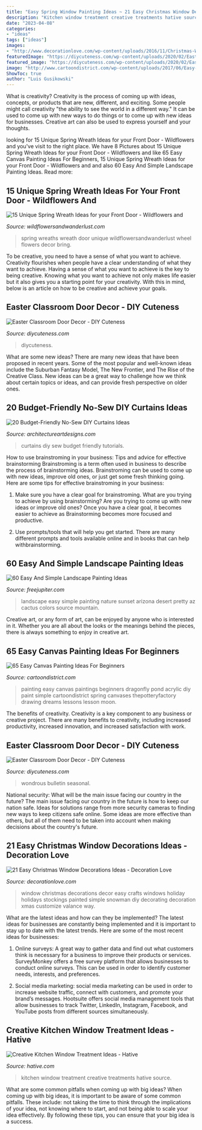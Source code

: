 ```yaml
---
title: "Easy Spring Window Painting Ideas ~ 21 Easy Christmas Window Decorations Ideas"
description: "Kitchen window treatment creative treatments hative source"
date: "2023-04-08"
categories:
- "ideas"
tags: ["ideas"]
images:
- "http://www.decorationlove.com/wp-content/uploads/2016/11/Christmas-Window-Decorations-5.jpg"
featuredImage: "https://diycuteness.com/wp-content/uploads/2020/02/Easter-Classroom-Door-Decor-4.jpg"
featured_image: "https://diycuteness.com/wp-content/uploads/2020/02/Easter-Classroom-Door-Decor-4.jpg"
image: "http://www.cartoondistrict.com/wp-content/uploads/2017/06/Easy-Canvas-Painting-Ideas-For-Beginners0061.jpg"
ShowToc: true
author: "Luis Gusikowski"
---
```



What is creativity?
Creativity is the process of coming up with ideas, concepts, or products that are new, different, and exciting. Some people might call creativity "the ability to see the world in a different way." It can be used to come up with new ways to do things or to come up with new ideas for businesses. Creative art can also be used to express yourself and your thoughts.

	

		
looking for 15 Unique Spring Wreath Ideas for your Front Door - Wildflowers and you've visit to the right place. We have 8 Pictures about 15 Unique Spring Wreath Ideas for your Front Door - Wildflowers and like 65 Easy Canvas Painting Ideas For Beginners, 15 Unique Spring Wreath Ideas for your Front Door - Wildflowers and and also 60 Easy And Simple Landscape Painting Ideas. Read more:
		
    
## 15 Unique Spring Wreath Ideas For Your Front Door - Wildflowers And

<img loading=lazy src="https://wildflowersandwanderlust.com/wp-content/uploads/2019/03/wheelwreath.jpg" onerror="this.onerror=null;this.src='https://tse4.mm.bing.net/th?id=OIP.AMLEr67bLU4_SdioX6GGogHaJ3&amp;pid=15.1';" alt="15 Unique Spring Wreath Ideas for your Front Door - Wildflowers and">

_Source: wildflowersandwanderlust.com_

>spring wreaths wreath door unique wildflowersandwanderlust wheel flowers decor bring. 

	

To be creative, you need to have a sense of what you want to achieve.
Creativity flourishes when people have a clear understanding of what they want to achieve. Having a sense of what you want to achieve is the key to being creative. Knowing what you want to achieve not only makes life easier but it also gives you a starting point for your creativity. With this in mind, below is an article on how to be creative and achieve your goals.

    
## Easter Classroom Door Decor - DIY Cuteness

<img loading=lazy src="https://diycuteness.com/wp-content/uploads/2020/02/Easter-Classroom-Door-Decor-4.jpg" onerror="this.onerror=null;this.src='https://tse1.mm.bing.net/th?id=OIP.ZrtWpQ0FOA63ldCwfRNdLgHaJ4&amp;pid=15.1';" alt="Easter Classroom Door Decor - DIY Cuteness">

_Source: diycuteness.com_

>diycuteness. 

	

What are some new ideas?
There are many new ideas that have been proposed in recent years. Some of the most popular and well-known ideas include the Suburban Fantasy Model, The New Frontier, and The Rise of the Creative Class. New ideas can be a great way to challenge how we think about certain topics or ideas, and can provide fresh perspective on older ones.

    
## 20 Budget-Friendly No-Sew DIY Curtains Ideas

<img loading=lazy src="https://www.architectureartdesigns.com/wp-content/uploads/2013/08/2150.jpg" onerror="this.onerror=null;this.src='https://tse4.mm.bing.net/th?id=OIP.g21sOhI-VHSniY81mSE_bQHaJ3&amp;pid=15.1';" alt="20 Budget-Friendly No-Sew DIY Curtains Ideas">

_Source: architectureartdesigns.com_

>curtains diy sew budget friendly tutorials. 

	

How to use brainstroming in your business: Tips and advice for effective brainstorming
Brainstroming is a term often used in business to describe the process of brainstorming ideas. Brainstroming can be used to come up with new ideas, improve old ones, or just get some fresh thinking going. Here are some tips for effective brainstroming in your business: 
1. Make sure you have a clear goal for brainstroming. What are you trying to achieve by using brainstorming? Are you trying to come up with new ideas or improve old ones? Once you have a clear goal, it becomes easier to achieve as Brainstorming becomes more focused and productive. 

2. Use prompts/tools that will help you get started. There are many different prompts and tools available online and in books that can help withbrainstorming.

    
## 60 Easy And Simple Landscape Painting Ideas

<img loading=lazy src="http://www.freejupiter.com/wp-content/uploads/2017/02/Easy-And-Simple-Landscape-Painting-Ideas-3.jpg" onerror="this.onerror=null;this.src='https://tse1.mm.bing.net/th?id=OIP.P3gY4kFlthdTg5cw1UCcqwHaOp&amp;pid=15.1';" alt="60 Easy And Simple Landscape Painting Ideas">

_Source: freejupiter.com_

>landscape easy simple painting nature sunset arizona desert pretty az cactus colors source mountain. 

	

Creative art, or any form of art, can be enjoyed by anyone who is interested in it. Whether you are all about the looks or the meanings behind the pieces, there is always something to enjoy in creative art.

    
## 65 Easy Canvas Painting Ideas For Beginners

<img loading=lazy src="http://www.cartoondistrict.com/wp-content/uploads/2017/06/Easy-Canvas-Painting-Ideas-For-Beginners0061.jpg" onerror="this.onerror=null;this.src='https://tse1.mm.bing.net/th?id=OIP.2_LvasIftosh2FRAWku5GQHaJZ&amp;pid=15.1';" alt="65 Easy Canvas Painting Ideas For Beginners">

_Source: cartoondistrict.com_

>painting easy canvas paintings beginners dragonfly pond acrylic diy paint simple cartoondistrict spring canvases thepotteryfactory drawing dreams lessons lesson moon. 

	

The benefits of creativity.
Creativity is a key component to any business or creative project. There are many benefits to creativity, including increased productivity, increased innovation, and increased satisfaction with work.

    
## Easter Classroom Door Decor - DIY Cuteness

<img loading=lazy src="https://diycuteness.com/wp-content/uploads/2020/02/Easter-Classroom-Door-Decor-5-489x1024.jpg" onerror="this.onerror=null;this.src='https://tse2.mm.bing.net/th?id=OIP.CAimnOyo9QdigMfhqkpLswHaPg&amp;pid=15.1';" alt="Easter Classroom Door Decor - DIY Cuteness">

_Source: diycuteness.com_

>wondrous bulletin seasonal. 

	

National security: What will be the main issue facing our country in the future?
The main issue facing our country in the future is how to keep our nation safe. Ideas for solutions range from more security cameras to finding new ways to keep citizens safe online. Some ideas are more effective than others, but all of them need to be taken into account when making decisions about the country's future.

    
## 21 Easy Christmas Window Decorations Ideas - Decoration Love

<img loading=lazy src="http://www.decorationlove.com/wp-content/uploads/2016/11/Christmas-Window-Decorations-5.jpg" onerror="this.onerror=null;this.src='https://tse2.mm.bing.net/th?id=OIP.RMouR_rVGe6ln2kZSJBCtQHaJ4&amp;pid=15.1';" alt="21 Easy Christmas Window Decorations Ideas - Decoration Love">

_Source: decorationlove.com_

>window christmas decorations decor easy crafts windows holiday holidays stockings painted simple snowman diy decorating decoration xmas customize valance way. 

	

What are the latest ideas and how can they be implemented?
The latest ideas for businesses are constantly being implemented and it is important to stay up to date with the latest trends. Here are some of the most recent ideas for businesses:
1. Online surveys: A great way to gather data and find out what customers think is necessary for a business to improve their products or services. SurveyMonkey offers a free survey platform that allows businesses to conduct online surveys. This can be used in order to identify customer needs, interests, and preferences.

2. Social media marketing: social media marketing can be used in order to increase website traffic, connect with customers, and promote your brand’s messages. Hootsuite offers social media management tools that allow businesses to track Twitter, LinkedIn, Instagram, Facebook, and YouTube posts from different sources simultaneously.

    
## Creative Kitchen Window Treatment Ideas - Hative

<img loading=lazy src="https://hative.com/wp-content/uploads/2015/02/kitchen-window-treatments/5-kitchen-window-treatments.jpg" onerror="this.onerror=null;this.src='https://tse3.mm.bing.net/th?id=OIP.bVZojy_nv1TWIahUe3MNkwHaLH&amp;pid=15.1';" alt="Creative Kitchen Window Treatment Ideas - Hative">

_Source: hative.com_

>kitchen window treatment creative treatments hative source. 

	

What are some common pitfalls when coming up with big ideas?
When coming up with big ideas, it is important to be aware of some common pitfalls. These include: not taking the time to think through the implications of your idea, not knowing where to start, and not being able to scale your idea effectively. By following these tips, you can ensure that your big idea is a success.

